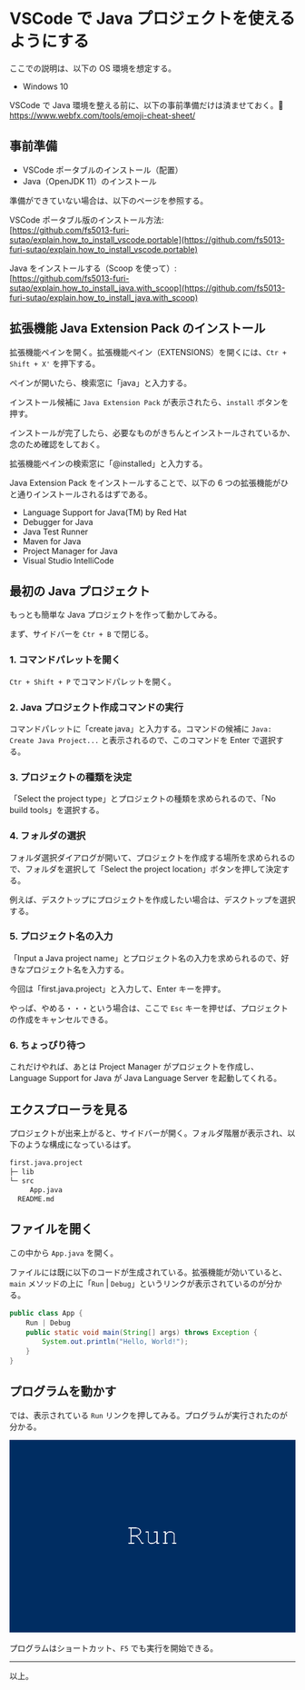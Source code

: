 # VSCode で Java プロジェクトを使えるようにする  
ここでの説明は、以下の OS 環境を想定する。
- Windows 10  

VSCode で Java 環境を整える前に、以下の事前準備だけは済ませておく。:hamster:
https://www.webfx.com/tools/emoji-cheat-sheet/

## 事前準備
- VSCode ポータブルのインストール（配置）
- Java（OpenJDK 11）のインストール

準備ができていない場合は、以下のページを参照する。

VSCode ポータブル版のインストール方法:  
[https://github.com/fs5013-furi-sutao/explain.how_to_install_vscode.portable](https://github.com/fs5013-furi-sutao/explain.how_to_install_vscode.portable)

Java をインストールする（Scoop を使って）:  
[https://github.com/fs5013-furi-sutao/explain.how_to_install_java.with_scoop](https://github.com/fs5013-furi-sutao/explain.how_to_install_java.with_scoop)

## 拡張機能 Java Extension Pack のインストール  
拡張機能ペインを開く。拡張機能ペイン（EXTENSIONS）を開くには、`Ctr + Shift + X'` を押下する。

ペインが開いたら、検索窓に「java」と入力する。

インストール候補に `Java Extension Pack` が表示されたら、`install` ボタンを押す。

インストールが完了したら、必要なものがきちんとインストールされているか、念のため確認をしておく。

拡張機能ペインの検索窓に「@installed」と入力する。

Java Extension Pack をインストールすることで、以下の 6 つの拡張機能がひと通りインストールされるはずである。

- Language Support for Java(TM) by Red Hat
- Debugger for Java
- Java Test Runner
- Maven for Java
- Project Manager for Java
- Visual Studio IntelliCode

## 最初の Java プロジェクト
もっとも簡単な Java プロジェクトを作って動かしてみる。

まず、サイドバーを `Ctr + B` で閉じる。

### 1. コマンドパレットを開く
`Ctr + Shift + P` でコマンドパレットを開く。

### 2. Java プロジェクト作成コマンドの実行
コマンドパレットに「create java」と入力する。コマンドの候補に `Java: Create Java Project...` と表示されるので、このコマンドを Enter で選択する。

### 3. プロジェクトの種類を決定 
「Select the project type」とプロジェクトの種類を求められるので、「No build tools」を選択する。

### 4. フォルダの選択
フォルダ選択ダイアログが開いて、プロジェクトを作成する場所を求められるので、フォルダを選択して「Select the project location」ボタンを押して決定する。

例えば、デスクトップにプロジェクトを作成したい場合は、デスクトップを選択する。

### 5. プロジェクト名の入力
「Input a Java project name」とプロジェクト名の入力を求められるので、好きなプロジェクト名を入力する。

今回は「first.java.project」と入力して、Enter キーを押す。

やっぱ、やめる・・・という場合は、ここで `Esc` キーを押せば、プロジェクトの作成をキャンセルできる。

### 6. ちょっぴり待つ
これだけやれば、あとは Project Manager がプロジェクトを作成し、Language Support for Java が Java Language Server を起動してくれる。

## エクスプローラを見る
プロジェクトが出来上がると、サイドバーが開く。フォルダ階層が表示され、以下のような構成になっているはず。

```
first.java.project
├─ lib
└─ src
     App.java
  README.md
```

## ファイルを開く
この中から `App.java` を開く。

ファイルには既に以下のコードが生成されている。拡張機能が効いていると、`main` メソッドの上に「`Run` | `Debug`」というリンクが表示されているのが分かる。

```java
public class App {
    Run | Debug
    public static void main(String[] args) throws Exception {
        System.out.println("Hello, World!");
    }
}
```

## プログラムを動かす
では、表示されている `Run` リンクを押してみる。プログラムが実行されたのが分かる。

![Java プログラムの実行](./run_java_on_vscoe.gif?raw=true)

プログラムはショートカット、`F5` でも実行を開始できる。

***
以上。




